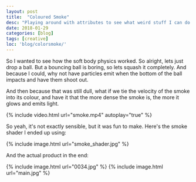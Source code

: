 ```yaml
---
layout: post
title:  "Coloured Smoke"
desc: "Playing around with attributes to see what weird stuff I can do!"
date: 2018-01-29
categories: [blog]
tags: [creative]
loc: 'blog/colorsmoke/'
---
```


So I wanted to see how the soft body physics worked. So alright, lets just drop a ball. 
But a bouncing ball is boring, so lets squash it completely. And because I could, why not
have particles emit when the bottom of the ball impacts and have them shoot out.

And then because that was still dull, what if we tie the velocity of the smoke into its colour,
and have it that the more dense the smoke is, the more it glows and emits light.

{% include video.html url="smoke.mp4" autoplay="true" %}


So yeah, it's not exactly sensible, but it was fun to make. Here's the smoke shader I ended up using:

{% include image.html url="smoke_shader.jpg"  %}

And the actual product in the end:

{% include image.html url="0034.jpg"  %}
{% include image.html url="main.jpg"  %}


